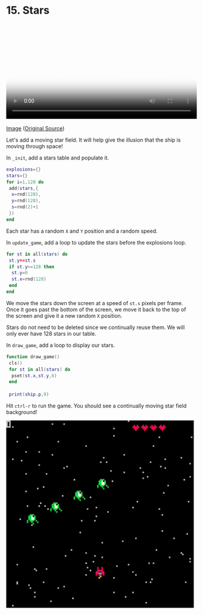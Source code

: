 # 15. Stars

<video controls width="512" poster="./tut_15.gif">
    <source src="./tut_15.mp4"
            type="video/mp4">
    Sorry, your browser doesn't support embedded videos.
</video>

[Image](./tut_15.git) ([Original Source](https://ztiromoritz.github.io/pico-8-shooter/gif/tut_15.gif))

Let's add a moving star field. It will help give the illusion that the ship is moving through space!

In `_init`, add a stars table and populate it.

```lua
explosions={}
stars={}
for i=1,128 do
 add(stars,{
  x=rnd(128),
  y=rnd(128),
  s=rnd(2)+1
 })
end
```

Each star has a random `X` and `Y` position and a random speed.

In `update_game`, add a loop to update the stars before the explosions loop.

```lua
for st in all(stars) do
 st.y+=st.s
 if st.y>=128 then
  st.y=0
  st.x=rnd(128)
 end
end
```

We move the stars down the screen at a speed of `st.s` pixels per frame. Once
it goes past the bottom of the screen, we move it back to the top of the screen
and give it a new random `X` position.

Stars do not need to be deleted since we continually reuse them. We will only ever have 128 stars in our table.

In `draw_game`, add a loop to display our stars.

```lua
function draw_game()
 cls()
 for st in all(stars) do
  pset(st.x,st.y,6)
 end

 print(ship.p,9)
```

Hit `ctrl-r` to run the game. You should see a continually moving star field
background!

<div><img src="./result.png" width="512" /></div>

